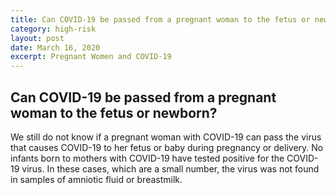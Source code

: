 ```yaml
---
title: Can COVID-19 be passed from a pregnant woman to the fetus or newborn?
category: high-risk
layout: post
date: March 16, 2020
excerpt: Pregnant Women and COVID-19
---
```


## Can COVID-19 be passed from a pregnant woman to the fetus or newborn? ##

We still do not know if a pregnant woman with COVID-19 can pass the virus that causes COVID-19 to her fetus or baby during pregnancy or delivery. No infants born to mothers with COVID-19 have tested positive for the COVID-19 virus. In these cases, which are a small number, the virus was not found in samples of amniotic fluid or breastmilk.
